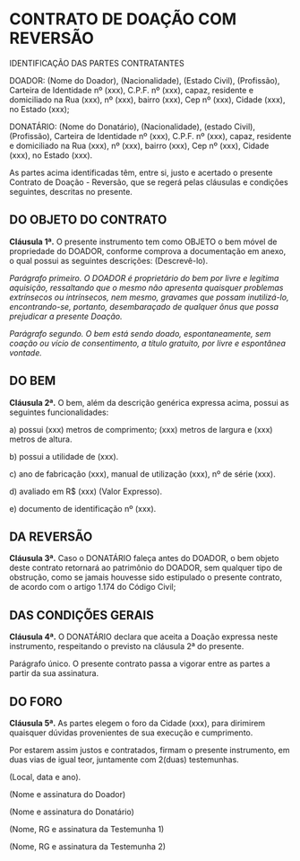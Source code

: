 # CONTRATO DE DOAÇÃO COM REVERSÃO

IDENTIFICAÇÃO DAS PARTES CONTRATANTES

DOADOR: (Nome do Doador), (Nacionalidade), (Estado Civil), (Profissão), Carteira de Identidade nº (xxx), C.P.F. nº (xxx), capaz, residente e domiciliado na Rua (xxx), nº (xxx), bairro (xxx), Cep nº (xxx), Cidade (xxx), no Estado (xxx);

DONATÁRIO: (Nome do Donatário), (Nacionalidade), (estado Civil), (Profissão), Carteira de Identidade nº (xxx), C.P.F. nº (xxx), capaz, residente e domiciliado na Rua (xxx), nº (xxx), bairro (xxx), Cep nº (xxx), Cidade (xxx), no Estado (xxx).

As partes acima identificadas têm, entre si, justo e acertado o presente Contrato de Doação - Reversão, que se regerá pelas cláusulas e condições seguintes, descritas no presente.

## DO OBJETO DO CONTRATO

**Cláusula 1ª.** O presente instrumento tem como OBJETO o bem móvel de propriedade do DOADOR, conforme comprova a documentação em anexo, o qual possui as seguintes descrições: (Descrevê-lo).

_Parágrafo primeiro. O DOADOR é proprietário do bem por livre e legítima aquisição, ressaltando que o mesmo não apresenta quaisquer problemas extrínsecos ou intrínsecos, nem mesmo, gravames que possam inutilizá-lo, encontrando-se, portanto, desembaraçado de qualquer ônus que possa prejudicar a presente Doação._

_Parágrafo segundo. O bem está sendo doado, espontaneamente, sem coação ou vício de consentimento, a título gratuito, por livre e espontânea vontade._

## DO BEM

**Cláusula 2ª.** O bem, além da descrição genérica expressa acima, possui as seguintes funcionalidades:

a) possui (xxx) metros de comprimento; (xxx) metros de largura e (xxx) metros de altura.

b) possui a utilidade de (xxx).

c) ano de fabricação (xxx), manual de utilização (xxx), nº de série (xxx).

d) avaliado em R$ (xxx) (Valor Expresso).

e) documento de identificação nº (xxx).

## DA REVERSÃO

**Cláusula 3ª.** Caso o DONATÁRIO faleça antes do DOADOR, o bem objeto deste contrato retornará ao patrimônio do DOADOR, sem qualquer tipo de obstrução, como se jamais houvesse sido estipulado o presente contrato, de acordo com o artigo 1.174 do Código Civil;

## DAS CONDIÇÕES GERAIS

**Cláusula 4ª.** O DONATÁRIO declara que aceita a Doação expressa neste instrumento, respeitando o previsto na cláusula 2ª do presente.

Parágrafo único. O presente contrato passa a vigorar entre as partes a partir da sua assinatura.

## DO FORO

**Cláusula 5ª.** As partes elegem o foro da Cidade (xxx), para dirimirem quaisquer dúvidas provenientes de sua execução e cumprimento.

Por estarem assim justos e contratados, firmam o presente instrumento, em duas vias de igual teor, juntamente com 2(duas) testemunhas.

(Local, data e ano).

(Nome e assinatura do Doador)

(Nome e assinatura do Donatário)

(Nome, RG e assinatura da Testemunha 1)

(Nome, RG e assinatura da Testemunha 2)
